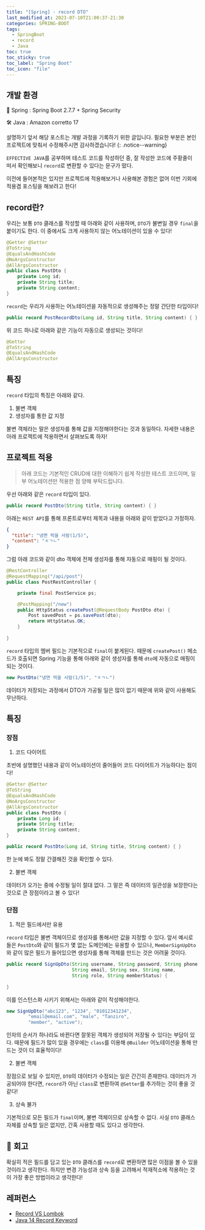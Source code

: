 ```yaml
---
title: "[Spring] - record DTO"
last_modified_at: 2023-07-10T21:00:37-21:30
categories: SPRING-BOOT
tags:
  - SpringBoot
  - record
  - Java
toc: true
toc_sticky: true
toc_label: "Spring Boot"
toc_icon: "file"
---
```


## 개발 환경

🍃 Spring : Spring Boot 2.7.7 + Spring Security

🛠️ Java : Amazon corretto 17

설명하기 앞서 해당 포스트는 개발 과정을 기록하기 위한 글입니다. 필요한 부분은 본인 프로젝트에 맞춰서 수정해주시면 감사하겠습니다!
{: .notice--warning}

`EFFECTIVE JAVA`를 공부하며 테스트 코드를 작성하던 중,
잘 작성한 코드에 주황줄이 떠서 확인해보니 `record`로 변환할 수 있다는 문구가 떴다.

이전에 들어본적은 있지만 프로젝트에 적용해보거나 사용해본 경험은 없어 이번 기회에 적용겸 포스팅을 해보려고 한다!

## record란?

우리는 보통 `DTO` 클래스를 작성할 때 아래와 같이 사용하며, `DTO`가 불변일 경우 `final`을 붙이기도 한다.
이 중에서도 크게 사용하지 않는 어노테이션이 있을 수 있다!

```java
@Getter @Setter
@ToString
@EqualsAndHashCode
@NoArgsConstructor
@AllArgsConstructor
public class PostDto {
    private Long id;
    private String title;
    private String content;
}
```

`record`는 우리가 사용하는 어노테이션을 자동적으로 생성해주는 정말 간단한 타입이다!

```java
public record PostRecordDto(Long id, String title, String content) { }
```

위 코드 하나로 아래와 같은 기능이 자동으로 생성되는 것이다!

```java
@Getter
@ToString
@EqualsAndHashCode
@AllArgsConstructor
```

## 특징

`record` 타입의 특징은 아래와 같다.

1. 불변 객체
2. 생성자를 통한 값 지정

불변 객체라는 말은 생성자를 통해 값을 지정해야한다는 것과 동일하다.
자세한 내용은 아래 프로젝트에 적용하면서 살펴보도록 하자!

## 프로젝트 적용

> 아래 코드는 기본적인 CRUD에 대한 이해하기 쉽게 작성한 테스트 코드이며, 일부 어노테이션만 적용한 점 양해 부탁드립니다.

우선 아래와 같은 `record` 타입이 있다.

```java
public record PostDto(String title, String content) { }
```

아래는 `REST API`를 통해 프론트로부터 제목과 내용을 아래와 같이 받았다고 가정하자.

```json
{
  "title": "냉면 먹을 사람(1/5)",
  "content": "ㅈㄱㄴ"
}
```

그럼 아래 코드와 같이 dto 객체에 전체 생성자를 통해 자동으로 매핑이 될 것이다.

```java
@RestController
@RequestMapping("/api/post")
public class PostRestController {

    private final PostService ps;

    @PostMapping("/new")
    public HttpStatus createPost(@RequestBody PostDto dto) {
        Post savedPost = ps.savePost(dto);
        return HttpStatus.OK;
    }
    
}
```

`record` 타입의 멤버 필드는 기본적으로 `final`이 붙게된다.
때문에 `createPost()` 메소드가 호출되면
Spring 기능을 통해 아래와 같이 생성자를 통해 `dto`에 자동으로 매핑이 되는 것이다.

```java
new PostDto("냉면 먹을 사람(1/5)", "ㅈㄱㄴ")
```

데이터가 저장되는 과정에서 DTO가 가공될 일은 많이 없기 때문에 위와 같이 사용해도 무난하다.

## 특징

### 장점

1. 코드 다이어트

초반에 설명했던 내용과 같이 어노테이션이 줄어들어 코드 다이어트가 가능하다는 점이다!

```java
@Getter @Setter
@ToString
@EqualsAndHashCode
@NoArgsConstructor
@AllArgsConstructor
public class PostDto {
    private Long id;
    private String title;
    private String content;
}
```

```java
public record PostDto(Long id, String title, String content) { }
```

한 눈에 봐도 정말 간결해진 것을 확인할 수 있다.

2. 불변 객체

데이터가 오가는 중에 수정될 일이 절대 없다.
그 말은 즉 데이터의 일관성을 보장한다는 것으로 큰 장점이라고 볼 수 있다!

### 단점

1. 적은 필드에서만 유용

`record` 타입은 불변 객체이므로 생성자를 통해서만 값을 지정할 수 있다.
앞서 예시로 들은 `PostDto`와 같이 필드가 몇 없는 도메인에는 유용할 수 있으나,
`MemberSignUpDto`와 같이 많은 필드가 들어있으면 생성자를 통해 객체를 만드는 것은 어려울 것이다.

```java
public record SignUpDto(String username, String password, String phone,
                        String email, String sex, String name,
                        String role, String memberStatus) {
    
}
```

이를 인스턴스화 시키기 위해서는 아래와 같이 작성해야한다.

```java
new SignUpDto("abc123", "1234", "01012341234",
        "email@email.com", "male", "Tanziro",
        "member", "active");
```

인자의 순서가 하나라도 바뀐다면 잘못된 객체가 생성되어 저장될 수 있다는 부담이 있다.
때문에 필드가 많이 있을 경우에는 `class`를 이용해 `@Builder` 어노테이션을 통해 만드는 것이 더 효율적이다!

2. 불변 객체

장점으로 보일 수 있지만, `DTO`의 데이터가 수정되는 일은 간간히 존재한다.
데이터가 가공되어야 한다면, `record`가 아닌 `class`로 변환하여 `@Setter`를 추가하는 것이 좋을 것 같다!

3. 상속 불가

기본적으로 모든 필드가 `final`이며, 불변 객체이므로 상속할 수 없다.
사실 `DTO` 클래스 자체를 상속할 일은 없지만, 간혹 사용할 때도 있다고 생각한다.

## 🤔 회고

확실히 적은 필드를 담고 있는 `DTO` 클래스를 `record`로 변환하면 많은 이점을 볼 수 있을 것이라고 생각한다.
하지만 변경 가능성과 상속 등을 고려해서 적재적소에 적용하는 것이 가장 좋은 방법이라고 생각한다!

## 레퍼런스

- [Record VS Lombok](https://www.baeldung.com/java-record-vs-lombok)
- [Java 14 Record Keyword](https://www.baeldung.com/java-record-keyword)
